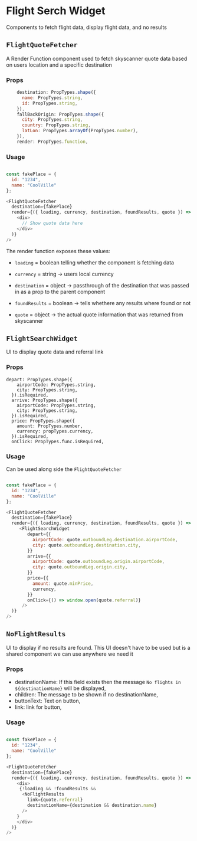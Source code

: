 # Flight Serch Widget

Components to fetch flight data, display flight data, and no results



## `FlightQuoteFetcher`
A Render Function component used to fetch skyscanner quote data based on users location and a specific destination

### Props
```javascript
    destination: PropTypes.shape({
      name: PropTypes.string,
      id: PropTypes.string,
    }),
    fallBackOrigin: PropTypes.shape({
      city: PropTypes.string,
      country: PropTypes.string,
      latLon: PropTypes.arrayOf(PropTypes.number),
    }),
    render: PropTypes.function,
```

### Usage

```javascript

const fakePlace = {
  id: "1234",
  name: "CoolVille"
};

<FlightQuoteFetcher
  destination={fakePlace}
  render={({ loading, currency, destination, foundResults, quote }) => (
    <div>
      // Show quote data here
    </div>
  )}
/>

```

The render function exposes these values:
  - `loading` = boolean telling whether the component is fetching data
  - `currency` = string -> users local currency

  - `destination` = object -> passthrough of the destination that was passed in as a prop to the parent component
  - `foundResults` = boolean -> tells whethere any results where found or not
  - `quote` = object -> the actual quote information that was returned from skyscanner



## `FlightSearchWidget`
UI to display quote data and referral link


### Props

```
depart: PropTypes.shape({
    airportCode: PropTypes.string,
    city: PropTypes.string,
  }).isRequired,
  arrive: PropTypes.shape({
    airportCode: PropTypes.string,
    city: PropTypes.string,
  }).isRequired,
  price: PropTypes.shape({
    amount: PropTypes.number,
    currency: propTypes.currency,
  }).isRequired,
  onClick: PropTypes.func.isRequired,
```


### Usage

Can be used along side the `FlightQuoteFetcher`


```javascript

const fakePlace = {
  id: "1234",
  name: "CoolVille"
};

<FlightQuoteFetcher
  destination={fakePlace}
  render={({ loading, currency, destination, foundResults, quote }) => (
     <FlightSearchWidget
        depart={{
          airportCode: quote.outboundLeg.destination.airportCode,
          city: quote.outboundLeg.destination.city,
        }}
        arrive={{
          airportCode: quote.outboundLeg.origin.airportCode,
          city: quote.outboundLeg.origin.city,
        }}
        price={{
          amount: quote.minPrice,
          currency,
        }}
        onClick={() => window.open(quote.referral)}
      />
  )}
/>

```


## `NoFlightResults`
UI to display if no results are found. This UI doesn't have to be used but is a shared component we can use anywhere we need it

### Props

  - destinationName: If this field exists then the message `No flights in ${destinationName}` will be displayed,
  - children: The message to be shown if no destinationName,
  - buttonText: Text on button,
  - link: link for button,


### Usage

```javascript

const fakePlace = {
  id: "1234",
  name: "CoolVille"
};

<FlightQuoteFetcher
  destination={fakePlace}
  render={({ loading, currency, destination, foundResults, quote }) => (
    <div>
     {!loading && !foundResults &&
      <NoFlightResults
        link={quote.referral}
        destinationName={destination && destination.name}
      />
    }
    </div>
  )}
/>

```

